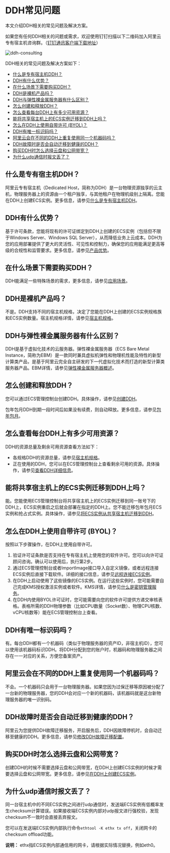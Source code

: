 # DDH常见问题

本文介绍DDH相关的常见问题及解决方案。

如果您有任何DDH相关的问题或需求，欢迎使用钉钉扫描以下二维码加入阿里云专有宿主机咨询群。（[钉钉通讯客户端下载地址](https://tms.dingtalk.com/markets/dingtalk/download?spm=a2c4g.11186623.2.9.2a1d4e2bCgb1WP)）

![ddh-consulting](https://static-aliyun-doc.oss-accelerate.aliyuncs.com/assets/img/zh-CN/7906528061/p169394.png)

DDH相关的常见问题及解决方案如下：

-   [什么是专有宿主机DDH？](#section_1)
-   [DDH有什么优势？](#section_2)
-   [在什么场景下需要购买DDH？](#section_3)
-   [DDH是裸机产品吗？](#section_4)
-   [DDH与弹性裸金属服务器有什么区别？](#section_5)
-   [怎么创建和释放DDH？](#section_6)
-   [怎么查看每台DDH上有多少可用资源？](#section_7)
-   [能将共享宿主机上的ECS实例迁移到DDH上吗？](#section_8)
-   [怎么在DDH上使用自带许可 \(BYOL\)？](#section_9)
-   [DDH有唯一标识码吗？](#section_10)
-   [阿里云会在不同的DDH上重复使用同一个机器码吗？](#section_11)
-   [DDH故障时是否会自动迁移到健康的DDH？](#section_12)
-   [购买DDH时怎么选择云盘和公网带宽？](#section_3r6_0wx_15d)
-   [为什么udp通信时报文丢了？](#section_zya_hqb_gyz)

## 什么是专有宿主机DDH？

阿里云专有宿主机（Dedicated Host，简称为DDH）是一台物理资源独享的云主机，物理服务器上的资源由一个租户独享，与其他租户在物理机级别上隔离。您能在DDH上创建ECS实例。更多信息，请参见[什么是专有宿主机DDH](/cn.zh-CN/产品简介/什么是专有宿主机DDH.md)。

## DDH有什么优势？

基于许可条款，您能将现有的许可证绑定到DDH上创建的ECS实例（包括但不限于Windows Server、Windows SQL Server），从而降低业务上云成本。DDH为您的应用部署提供了更大的灵活性、可见性和控制力，确保您的应用能满足更高等级的合规性和监管要求。更多信息，请参见[产品优势](/cn.zh-CN/产品简介/产品优势.md)。

## 在什么场景下需要购买DDH？

DDH能满足一些特殊场景的需求，更多信息，请参见[应用场景](/cn.zh-CN/产品简介/应用场景.md)。

## DDH是裸机产品吗？

不是。DDH支持不同的宿主机规格，决定了您能在DDH上创建的ECS实例规格族和ECS实例数量。宿主机规格详情，请参见[宿主机规格](/cn.zh-CN/产品简介/宿主机规格.md)。

## DDH与弹性裸金属服务器有什么区别？

DDH是基于虚拟化技术的云服务器。弹性裸金属服务器（ECS Bare Metal Instance，简称为EBM）是一款同时兼具虚拟机弹性和物理机性能及特性的新型计算类产品，是基于阿里云完全自主研发的下一代虚拟化技术而打造的新型计算类服务器产品。EBM详情，请参见[弹性裸金属服务器概述](/cn.zh-CN/实例/选择实例规格/弹性裸金属服务器/弹性裸金属服务器概述.md)。

## 怎么创建和释放DDH？

您可以通过ECS管理控制台创建DDH。具体操作，请参见[创建DDH](/cn.zh-CN/快速入门/创建DDH.md)。

包年包月DDH到期一段时间后如果没有续费，则自动释放。更多信息，请参见[包年包月](/cn.zh-CN/产品计费/包年包月.md)。

## 怎么查看每台DDH上有多少可用资源？

DDH的资源总量及剩余可用资源查看方法如下：

-   各规格DDH的资源总量，请参见[宿主机规格](/cn.zh-CN/产品简介/宿主机规格.md)。
-   正在使用的DDH，您可以在ECS管理控制台上查看剩余可用的资源。具体操作，请参见[查看DDH详细信息](/cn.zh-CN/用户指南/查看DDH相关资源/查看DDH详细信息.md)。

## 能将共享宿主机上的ECS实例迁移到DDH上吗？

能。您能使用ECS管理控制台将共享宿主机上的ECS实例迁移到同一账号下的DDH上，ECS实例重启之后就会部署在指定的DDH上。您不能迁移包年包月ECS实例和抢占式实例。具体操作，请参见[将ECS实例从共享宿主机迁移到DDH](/cn.zh-CN/用户指南/迁移ECS实例/将ECS实例从共享宿主机迁移到DDH.md)。

## 怎么在DDH上使用自带许可 \(BYOL\)？

按照以下步骤操作，在DDH上使用自带许可。

1.  验证许可证条款是否支持在专有宿主机上使用您的软件许可。您可以向许可证顾问咨询。确认可以使用后，执行第2步。
2.  通过ECS管理控制台或者ImportImage接口导入自定义镜像，或者远程连接ECS实例后直接下载软件。详细的接口信息，请参见[远程连接ECS实例]()。
3.  在DDH上启动使用了这些镜像的ECS实例。在运行这些实例时，您可能需要自己完成KMS授权激活实例或者软件。KMS详情，请参见[什么是密钥管理服务](/cn.zh-CN/产品简介/什么是密钥管理服务.md)。
4.  在DDH内使用BYOL许可证时，您可能需要向您的软件许可提供方递交审核表格。表格所需的DDH物理参数（比如CPU数量（Socket数）、物理CPU核数、vCPU核数等）能在ECS管理控制台上查看。

## DDH有唯一标识码吗？

有。每台DDH都有一个机器码（类似于物理服务器的资产ID，非宿主机ID），您可以使用该机器码标识DDH。将DDH分配到您的账户时，机器码和物理服务器之间存在一一对应的关系，方便您备案资产。

## 阿里云会在不同的DDH上重复使用同一个机器码吗？

不会。一个机器码只会用于一台物理服务器。如果您因为过保迁移等原因被分配了一台新的物理服务器，您的DDH会对应一个新的机器码，该机器码就是这台新物理服务器的唯一识别码。

## DDH故障时是否会自动迁移到健康的DDH？

阿里云为您提供DDH故障迁移服务，开启服务后，DDH因故障停机时，会自动迁移至健康的DDH。更多信息，请参见[修改DDH故障迁移配置](/cn.zh-CN/用户指南/修改DDH相关设置/修改DDH故障迁移配置.md)。

## 购买DDH时怎么选择云盘和公网带宽？

创建DDH的时候不需要选择云盘和公网带宽，在DDH上创建ECS实例的时候才需要选择云盘和公网带宽。更多信息，请参见[在DDH上创建ECS实例](/cn.zh-CN/快速入门/在DDH上创建ECS实例.md)。

## 为什么udp通信时报文丢了？

同一台宿主机中的不同ECS实例之间进行udp通信时，发送端ECS实例有低概率发生checksum计算错误。如果接收端ECS实例内部对udp报文进行强校验，发现checksum不一致时会直接丢弃报文。

您可以在发送端ECS实例内部执行命令`ethtool -K ethx tx off`，关闭网卡的checksum offload功能。

**说明：** ethx指ECS实例内部通信用的网卡，请根据实际情况替换，例如eth0。


